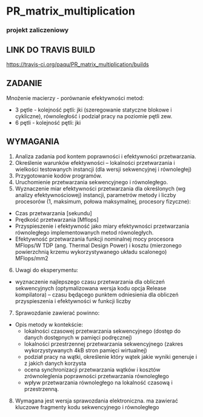 # PR_matrix_multiplication
### projekt zaliczeniowy


## LINK DO TRAVIS BUILD
https://travis-ci.org/paqu/PR_matrix_multiplication/builds 

## ZADANIE

Mnożenie macierzy - porównanie efektywności metod:
- 3 pętle - kolejność pętli: jki (szeregowanie statyczne blokowe i
  cykliczne), równoległość i podział pracy na poziomie pętli zew.
- 6 pętli - kolejność pętli: jki

## WYMAGANIA

1. Analiza zadania pod kontem poprawności i efektywności przetwarzania.
2. Określenie warunków efektywności – lokalności przetwarzania i wielkości
   testowanych instancji (dla wersji sekwencyjnej i równoległej)
3. Przygotowanie kodów programów.
4. Uruchomienie przetwarzania sekwencyjnego i równoległego.
5. Wyznaczenie miar efektywności przetwarzania dla określonych (wg analizy
   efektywnościowej) instancji, parametrów metody i liczby procesorów (1,
   maksimum, połowa maksymalnej, procesory fizyczne):
  * Czas przetwarzania [sekundu]
  * Prędkość przetwarzania [Mflops]
  * Przyspieszenie i efektywność jako miary efektywności przetwarzania
    równoległego implementowanych metod równoległych.
  * Efektywność przetwarzania   funkcji nominalnej mocy procesora MFlops/W
    TDP (ang. Thermal Design Power) i kosztu (mierzonego powierzchnią krzemu
    wykorzystywanego układu scalonego) MFlops/mm2
6. Uwagi do eksperymentu:
  * wyznaczenie najlepszego czasu przetwarzania dla obliczeń sekwencyjnych
    (optymalizowana wersja kodu opcja Release kompilatora) – czasu będącego
    punktem  odniesienia dla obliczeń  przyspieszenia i efektywności w funkcji
    liczby
7. Sprawozdanie zawierać powinno:
  * Opis metody w kontekście:
    *  lokalności czasowej przetwarzania sekwencyjnego (dostęp do danych
       dostępnych w pamięci podręcznej)
    * lokalności przestrzennej przetwarzania sekwencyjnego (zakres
      wykorzystywanych 4kB stron pamięci wirtualnej)
    * podział pracy na wątki, określenie który wątek jakie wyniki generuje i z
      jakich danych korzysta
    * ocena synchronizacji przetwarzania wątków i kosztów zrównoleglenia
      poprawności przetwarzania równoległego
    * wpływ przetwarzania równoległego na lokalność czasową i przestrzenną.
8. Wymagana jest wersja sprawozdania elektroniczna. ma zawierać kluczowe
   fragmenty kodu sekwencyjnego i równoległego

